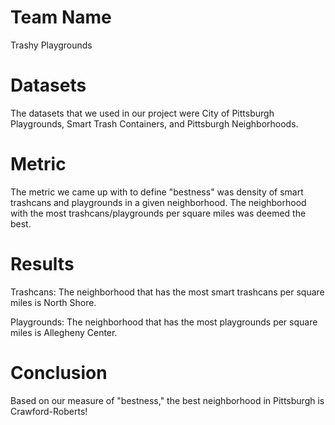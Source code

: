 # Team Name
Trashy Playgrounds

# Datasets
The datasets that we used in our project were City of Pittsburgh Playgrounds, Smart Trash Containers, and Pittsburgh Neighborhoods.

# Metric
The metric we came up with to define "bestness" was density of smart trashcans and playgrounds in a given neighborhood. The neighborhood with the most trashcans/playgrounds per square miles was deemed the best.

# Results
Trashcans: The neighborhood that has the most smart trashcans per square miles is North Shore.

Playgrounds: The neighborhood that has the most playgrounds per square miles is Allegheny Center.

# Conclusion
Based on our measure of "bestness," the best neighborhood in Pittsburgh is Crawford-Roberts!
